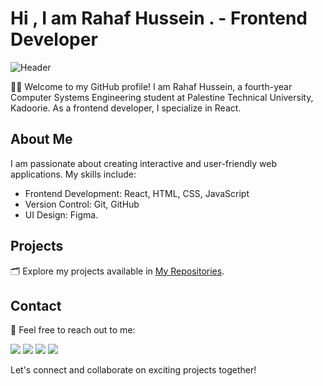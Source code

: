 # Hi , I am Rahaf Hussein . - Frontend Developer

![Header](https://i.pinimg.com/originals/2a/53/65/2a53651a35816f499270d8275fd5318f.gif)

👩‍💻 Welcome to my GitHub profile! I am Rahaf Hussein, a fourth-year Computer Systems Engineering student at Palestine Technical University, Kadoorie. As a frontend developer, I specialize in React.

## About Me

I am passionate about creating interactive and user-friendly web applications. My skills include:

- Frontend Development: React, HTML, CSS, JavaScript
- Version Control: Git, GitHub
- UI Design: Figma.

## Projects

🗂️ Explore my projects available in [My Repositories](https://github.com/YourGitHubUsername?tab=repositories).

## Contact

📧 Feel free to reach out to me:

[<img src="https://img.icons8.com/color/48/000000/linkedin.png"/>]([https://www.linkedin.com/in/your-linkedin-profile](https://www.linkedin.com/in/rahaf-as-ad-b42250292/)) [<img src="https://img.icons8.com/color/48/000000/gmail.png"/>](mailto:rahafnasad@gmail.com) [<img src="https://img.icons8.com/color/48/000000/facebook.png"/>]([https://www.facebook.com/your.facebook.profile](https://www.facebook.com/profile.php?id=100015489611299)) [<img src="https://img.icons8.com/color/48/000000/instagram.png"/>](https://www.instagram.com/your.instagram.profile)

Let's connect and collaborate on exciting projects together!
